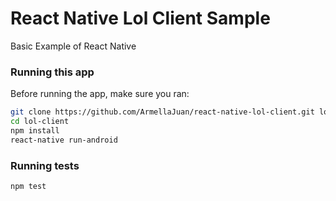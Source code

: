 # React Native Lol Client Sample
Basic Example of React Native

### Running this app
Before running the app, make sure you ran:

``` bash
git clone https://github.com/ArmellaJuan/react-native-lol-client.git lol-client
cd lol-client
npm install
react-native run-android
```

### Running tests

``` bash
npm test
```
